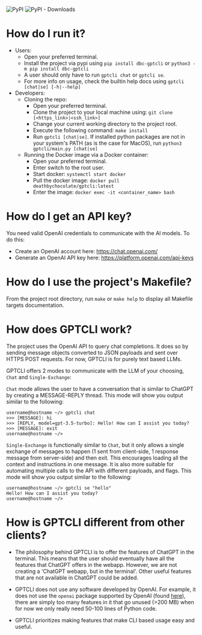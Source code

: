 ![PyPI](https://img.shields.io/pypi/v/dbc-gptcli?label=pypi%20package)
![PyPI - Downloads](https://img.shields.io/pypi/dm/dbc-gptcli)

# How do I run it?
- Users:
    - Open your preferred terminal.
    - Install the project via pypi using `pip install dbc-gptcli` or `python3 -m pip install dbc-gptcli`
    - A user should only have to run `gptcli chat` or `gptcli se`.
    - For more info on usage, check the builtin help docs using `gptcli [chat|se] [-h|--help]`
- Developers:
    - Cloning the repo:
        - Open your preferred terminal.
        - Clone the project to your local machine using: `git clone [<https_link>|<ssh_link>]`
        - Change your current working directory to the project root.
        - Execute the following command: `make install`
        - Run `gptcli [chat|se]`. If installed python packages are not in your system's PATH (as is the case for MacOS), run `python3 gptcli/main.py [chat|se]`
    - Running the Docker image via a Docker container:
        - Open your preferred terminal.
        - Enter switch to the root user.
        - Start docker: `systemctl start docker`
        - Pull the docker image: `docker pull deathbychocolate/gptcli:latest`
        - Enter the image: `docker exec -it <container_name> bash`

# How do I get an API key?
You need valid OpenAI credentials to communicate with the AI models. To do this:
- Create an OpenAI account here: https://chat.openai.com/
- Generate an OpenAI API key here: https://platform.openai.com/api-keys

# How do I use the project's Makefile?
From the project root directory, run `make` or `make help` to display all Makefile targets documentation.

# How does GPTCLI work?
The project uses the OpenAI API to query chat completions. It does so by sending message objects converted to JSON payloads and sent over HTTPS POST requests. For now, GPTCLI is for purely text based LLMs.

GPTCLI offers 2 modes to communicate with the LLM of your choosing, `Chat` and `Single-Exchange`:

`Chat` mode allows the user to have a conversation that is similar to ChatGPT by creating a MESSAGE-REPLY thread. This mode will show you output similar to the following:
```text
username@hostname ~/> gptcli chat
>>> [MESSAGE]: hi
>>> [REPLY, model=gpt-3.5-turbo]: Hello! How can I assist you today?
>>> [MESSAGE]: exit
username@hostname ~/>
```

`Single-Exchange` is functionally similar to `Chat`, but it only allows a single exchange of messages to happen (1 sent from client-side, 1 response message from server-side) and then exit. This encourages loading all the context and instructions in one message. It is also more suitable for automating multiple calls to the API with different payloads, and flags. This mode will show you output similar to the following:
```text
username@hostname ~/> gptcli se "hello"
Hello! How can I assist you today?
username@hostname ~/>
```

# How is GPTCLI different from other clients?
- The philosophy behind GPTCLI is to offer the features of ChatGPT in the terminal. This means that the user should eventually have all the features that ChatGPT offers in the webapp. However, we are not creating a 'ChatGPT webapp, but in the terminal'. Other useful features that are not available in ChatGPT could be added.

- GPTCLI does not use any software developed by OpenAI. For example, it does not use the `openai` package supported by OpenAI (found [here](https://github.com/openai/openai-python?tab=readme-ov-file)), there are simply too many features in it that go unused (>200 MB) when for now we only really need 50-100 lines of Python code.

- GPTCLI prioritizes making features that make CLI based usage easy and useful.
